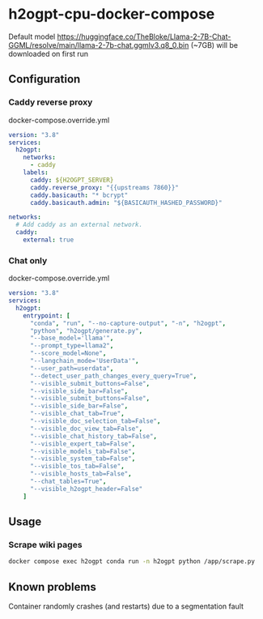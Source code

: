 # h2ogpt-cpu-docker-compose

Default model https://huggingface.co/TheBloke/Llama-2-7B-Chat-GGML/resolve/main/llama-2-7b-chat.ggmlv3.q8_0.bin (~7GB) will be downloaded on first run

## Configuration

### Caddy reverse proxy

docker-compose.override.yml
```yml
version: "3.8"
services:
  h2ogpt:
    networks:
      - caddy
    labels:
      caddy: ${H2OGPT_SERVER}
      caddy.reverse_proxy: "{{upstreams 7860}}"
      caddy.basicauth: "* bcrypt"
      caddy.basicauth.admin: "${BASICAUTH_HASHED_PASSWORD}"

networks:
  # Add caddy as an external network.
  caddy:
    external: true
```

### Chat only

docker-compose.override.yml
```yml
version: "3.8"
services:
  h2ogpt:
    entrypoint: [
      "conda", "run", "--no-capture-output", "-n", "h2ogpt", 
      "python", "h2ogpt/generate.py", 
      "--base_model='llama'", 
      "--prompt_type=llama2", 
      "--score_model=None", 
      "--langchain_mode='UserData'", 
      "--user_path=userdata",
      "--detect_user_path_changes_every_query=True",
      "--visible_submit_buttons=False",
      "--visible_side_bar=False",
      "--visible_submit_buttons=False",
      "--visible_side_bar=False",
      "--visible_chat_tab=True", 
      "--visible_doc_selection_tab=False", 
      "--visible_doc_view_tab=False", 
      "--visible_chat_history_tab=False", 
      "--visible_expert_tab=False", 
      "--visible_models_tab=False", 
      "--visible_system_tab=False", 
      "--visible_tos_tab=False", 
      "--visible_hosts_tab=False", 
      "--chat_tables=True",
      "--visible_h2ogpt_header=False"
    ]
```

## Usage

### Scrape wiki pages
```bash
docker compose exec h2ogpt conda run -n h2ogpt python /app/scrape.py
```

## Known problems
Container randomly crashes (and restarts) due to a segmentation fault